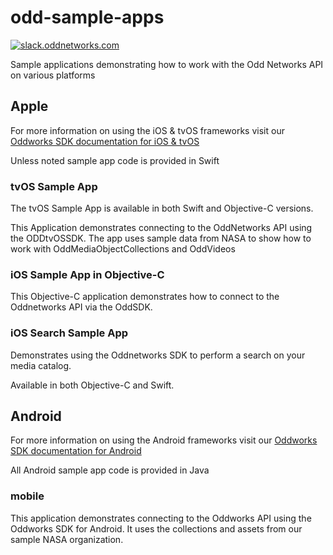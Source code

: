 # odd-sample-apps

[![slack.oddnetworks.com](http://slack.oddnetworks.com/badge.svg)](http://slack.oddnetworks.com)

Sample applications demonstrating how to work with the Odd Networks API on various platforms

## Apple

For more information on using the iOS & tvOS frameworks visit our [Oddworks SDK documentation for iOS & tvOS](http://apple.guide.oddnetworks.com)

Unless noted sample app code is provided in Swift

### tvOS Sample App

The tvOS Sample App is available in both Swift and Objective-C versions.

This Application demonstrates connecting to the OddNetworks API using the ODDtvOSSDK. The app uses sample data from NASA to show how to work with OddMediaObjectCollections and OddVideos
  
### iOS Sample App in Objective-C

This Objective-C application demonstrates how to connect to the Oddnetworks API via the OddSDK.

### iOS Search Sample App

Demonstrates using the Oddnetworks SDK to perform a search on your media catalog.

Available in both Objective-C and Swift.

## Android

For more information on using the Android frameworks visit our [Oddworks SDK documentation for Android](http://android.guide.oddnetworks.com)


All Android sample app code is provided in Java

### mobile

This application demonstrates connecting to the Oddworks API using the Oddworks SDK for Android. It uses the collections and assets from our sample NASA organization.
